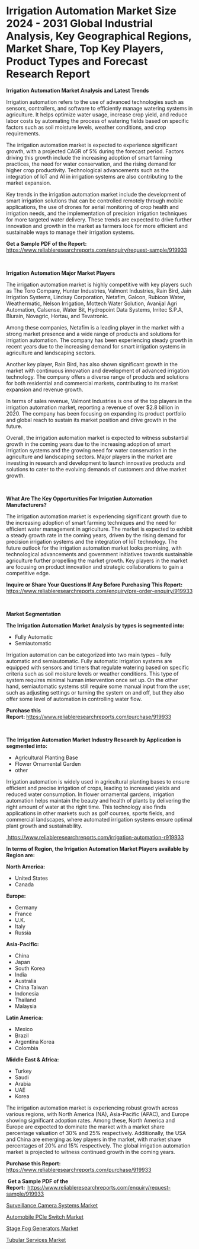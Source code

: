 <p><h1>Irrigation Automation Market Size 2024 - 2031 Global Industrial Analysis, Key Geographical Regions, Market Share, Top Key Players, Product Types and Forecast Research Report</h1></p><p><strong>Irrigation Automation Market Analysis and Latest Trends</strong></p>
<p><p>Irrigation automation refers to the use of advanced technologies such as sensors, controllers, and software to efficiently manage watering systems in agriculture. It helps optimize water usage, increase crop yield, and reduce labor costs by automating the process of watering fields based on specific factors such as soil moisture levels, weather conditions, and crop requirements.</p><p>The irrigation automation market is expected to experience significant growth, with a projected CAGR of 5% during the forecast period. Factors driving this growth include the increasing adoption of smart farming practices, the need for water conservation, and the rising demand for higher crop productivity. Technological advancements such as the integration of IoT and AI in irrigation systems are also contributing to the market expansion.</p><p>Key trends in the irrigation automation market include the development of smart irrigation solutions that can be controlled remotely through mobile applications, the use of drones for aerial monitoring of crop health and irrigation needs, and the implementation of precision irrigation techniques for more targeted water delivery. These trends are expected to drive further innovation and growth in the market as farmers look for more efficient and sustainable ways to manage their irrigation systems.</p></p>
<p><strong>Get a Sample PDF of the Report:&nbsp;</strong> <a href="https://www.reliableresearchreports.com/enquiry/request-sample/919933">https://www.reliableresearchreports.com/enquiry/request-sample/919933</a></p>
<p>&nbsp;</p>
<p><strong>Irrigation Automation Major Market Players</strong></p>
<p><p>The irrigation automation market is highly competitive with key players such as The Toro Company, Hunter Industries, Valmont Industries, Rain Bird, Jain Irrigation Systems, Lindsay Corporation, Netafim, Galcon, Rubicon Water, Weathermatic, Nelson Irrigation, Mottech Water Solution, Avanijal Agri Automation, Calsense, Water Bit, Hydropoint Data Systems, Irritec S.P.A, Blurain, Novagric, Hortau, and Tevatronic.</p><p>Among these companies, Netafim is a leading player in the market with a strong market presence and a wide range of products and solutions for irrigation automation. The company has been experiencing steady growth in recent years due to the increasing demand for smart irrigation systems in agriculture and landscaping sectors.</p><p>Another key player, Rain Bird, has also shown significant growth in the market with continuous innovation and development of advanced irrigation technology. The company offers a diverse range of products and solutions for both residential and commercial markets, contributing to its market expansion and revenue growth.</p><p>In terms of sales revenue, Valmont Industries is one of the top players in the irrigation automation market, reporting a revenue of over $2.8 billion in 2020. The company has been focusing on expanding its product portfolio and global reach to sustain its market position and drive growth in the future.</p><p>Overall, the irrigation automation market is expected to witness substantial growth in the coming years due to the increasing adoption of smart irrigation systems and the growing need for water conservation in the agriculture and landscaping sectors. Major players in the market are investing in research and development to launch innovative products and solutions to cater to the evolving demands of customers and drive market growth.</p></p>
<p>&nbsp;</p>
<p><strong>What Are The Key Opportunities For Irrigation Automation Manufacturers?</strong></p>
<p><p>The irrigation automation market is experiencing significant growth due to the increasing adoption of smart farming techniques and the need for efficient water management in agriculture. The market is expected to exhibit a steady growth rate in the coming years, driven by the rising demand for precision irrigation systems and the integration of IoT technology. The future outlook for the irrigation automation market looks promising, with technological advancements and government initiatives towards sustainable agriculture further propelling the market growth. Key players in the market are focusing on product innovation and strategic collaborations to gain a competitive edge.</p></p>
<p><strong>Inquire or Share Your Questions If Any Before Purchasing This Report:</strong> <a href="https://www.reliableresearchreports.com/enquiry/pre-order-enquiry/919933">https://www.reliableresearchreports.com/enquiry/pre-order-enquiry/919933</a></p>
<p>&nbsp;</p>
<p><strong>Market Segmentation</strong></p>
<p><strong>The Irrigation Automation Market Analysis by types is segmented into:</strong></p>
<p><ul><li>Fully Automatic</li><li>Semiautomatic</li></ul></p>
<p><p>Irrigation automation can be categorized into two main types – fully automatic and semiautomatic. Fully automatic irrigation systems are equipped with sensors and timers that regulate watering based on specific criteria such as soil moisture levels or weather conditions. This type of system requires minimal human intervention once set up. On the other hand, semiautomatic systems still require some manual input from the user, such as adjusting settings or turning the system on and off, but they also offer some level of automation in controlling water flow.</p></p>
<p><strong>Purchase this Report:&nbsp;</strong><a href="https://www.reliableresearchreports.com/purchase/919933">https://www.reliableresearchreports.com/purchase/919933</a></p>
<p>&nbsp;</p>
<p><strong>The Irrigation Automation Market Industry Research by Application is segmented into:</strong></p>
<p><ul><li>Agricultural Planting Base</li><li>Flower Ornamental Garden</li><li>other</li></ul></p>
<p><p>Irrigation automation is widely used in agricultural planting bases to ensure efficient and precise irrigation of crops, leading to increased yields and reduced water consumption. In flower ornamental gardens, irrigation automation helps maintain the beauty and health of plants by delivering the right amount of water at the right time. This technology also finds applications in other markets such as golf courses, sports fields, and commercial landscapes, where automated irrigation systems ensure optimal plant growth and sustainability.</p></p>
<p><a href="https://www.reliableresearchreports.com/irrigation-automation-r919933">&nbsp;https://www.reliableresearchreports.com/irrigation-automation-r919933</a></p>
<p><strong>In terms of Region, the Irrigation Automation Market Players available by Region are:</strong></p>
<p>
    <p> <strong> North America: </strong>
        <ul>
            <li>United States</li>
            <li>Canada</li>
        </ul>
        </p> 
    <p> <strong> Europe: </strong>
        <ul>
            <li>Germany</li>
            <li>France</li>
            <li>U.K.</li>
            <li>Italy</li>
            <li>Russia</li>
        </ul>
        </p> 
    <p> <strong> Asia-Pacific: </strong>
        <ul>
            <li>China</li>
            <li>Japan</li>
            <li>South Korea</li>
            <li>India</li>
            <li>Australia</li>
            <li>China Taiwan</li>
            <li>Indonesia</li>
            <li>Thailand</li>
            <li>Malaysia</li>
        </ul>
        </p> 
    <p> <strong> Latin America: </strong>
        <ul>
            <li>Mexico</li>
            <li>Brazil</li>
            <li>Argentina Korea</li>
            <li>Colombia</li>
        </ul>
        </p> 
    <p> <strong> Middle East & Africa: </strong>
        <ul>
            <li>Turkey</li>
            <li>Saudi</li>
            <li>Arabia</li>
            <li>UAE</li>
            <li>Korea</li>
        </ul>
    </p>
    </p>
<p><p>The irrigation automation market is experiencing robust growth across various regions, with North America (NA), Asia-Pacific (APAC), and Europe showing significant adoption rates. Among these, North America and Europe are expected to dominate the market with a market share percentage valuation of 30% and 25% respectively. Additionally, the USA and China are emerging as key players in the market, with market share percentages of 20% and 15% respectively. The global irrigation automation market is projected to witness continued growth in the coming years.</p></p>
<p><strong>Purchase this Report: </strong><a href="https://www.reliableresearchreports.com/purchase/919933">https://www.reliableresearchreports.com/purchase/919933</a></p>
<p>&nbsp;<strong>Get a Sample PDF of the Report:&nbsp;&nbsp;</strong><a href="https://www.reliableresearchreports.com/enquiry/request-sample/919933">https://www.reliableresearchreports.com/enquiry/request-sample/919933</a></p>
<p><strong></strong></p>
<p><p><a href="https://github.com/maudAbbott7/Market-Research-Report-List-1/blob/main/surveillance-camera-systems-market.md">Surveillance Camera Systems Market</a></p><p><a href="https://www.linkedin.com/pulse/automobile-pcie-switch-market-size-outlook-forecast-2024-2031-ufqee?trackingId=Ed8YxZngpAyPV57wREOTsQ%3D%3D">Automobile PCIe Switch Market</a></p><p><a href="https://www.linkedin.com/pulse/stage-fog-generators-market-insight-trends-growth-forecasted-odaae?trackingId=npx6I%2FMxtBVifde%2BsoYe5w%3D%3D">Stage Fog Generators Market</a></p><p><a href="https://github.com/MaraKoelpin2023/Market-Research-Report-List-1/blob/main/tubular-services-market.md">Tubular Services Market</a></p></p>